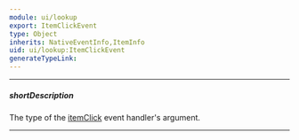 ```yaml
---
module: ui/lookup
export: ItemClickEvent
type: Object
inherits: NativeEventInfo,ItemInfo
uid: ui/lookup:ItemClickEvent
generateTypeLink: 
---
```

---
##### shortDescription
The type of the [itemClick]({basewidgetpath}/Events/#itemClick) event handler's argument.

---
<!-- Description goes here -->